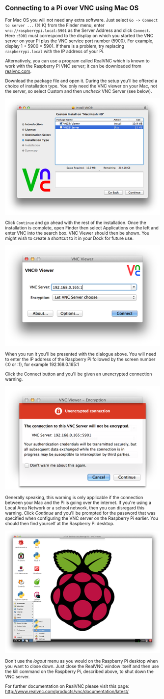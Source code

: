 ## Connecting to a Pi over VNC using Mac OS

For Mac OS you will not need any extra software. Just select ``Go -> Connect to server ...`` (&#8984; K) from the Finder menu, enter ``vnc://raspberrypi.local:5901`` as the Server Address and click ``Connect``. Here ``:5901`` must correspond to the display on which you started the VNC server on your Pi plus the VNC service port number (5900). For example, display 1 + 5900 = 5901. If there is a problem, try replacing ``raspberrypi.local`` with the IP address of your Pi.

Alternatively, you can use a program called RealVNC which is known to work with the Raspberry Pi VNC server; it can be downloaded from [realvnc.com](http://www.realvnc.com/download/vnc/latest).

Download the package file and open it. During the setup you'll be offered a choice of installation type. You only need the VNC viewer on your Mac, not the server, so select Custom and then *uncheck* VNC Server (see below).

![VNC OSX installation](images/osx/vnc-osx-install.png)

Click `Continue` and go ahead with the rest of the installation. Once the installation is complete, open Finder then select Applications on the left and enter VNC into the search box. VNC Viewer should then be shown. You might wish to create a shortcut to it in your Dock for future use.

![VNC connection dialogue](images/osx/vnc-osx-connect.png)

When you run it you'll be presented with the dialogue above. You will need to enter the IP address of the Raspberry Pi followed by the screen number (:0 or :1), for example 192.168.0.165:1

Click the Connect button and you'll be given an unencrypted connection warning.

![Unencrypted connection warning](images/osx/vnc-osx-warning.png)

Generally speaking, this warning is only applicable if the connection between your Mac and the Pi is going over the internet. If you're using a Local Area Network or a school network, then you can disregard this warning. Click *Continue* and you'll be prompted for the password that was specified when configuring the VNC server on the Raspberry Pi earlier. You should then find yourself at the Raspberry Pi desktop.

![Raspberry Pi desktop](images/osx/vnc-osx-connected.png)

Don't use the *logout* menu as you would on the Raspberry Pi desktop when you want to close down. Just close the RealVNC window itself and then use the kill command on the Raspberry Pi, described above, to shut down the VNC server.

For further documentation on RealVNC please visit this page: http://www.realvnc.com/products/vnc/documentation/latest/
